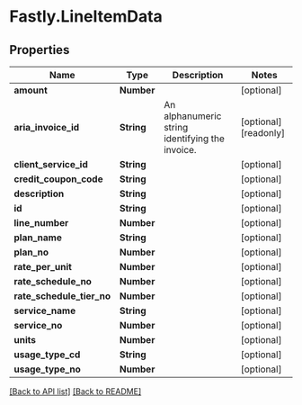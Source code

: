 # Fastly.LineItemData

## Properties

Name | Type | Description | Notes
------------ | ------------- | ------------- | -------------
**amount** | **Number** |  | [optional] 
**aria_invoice_id** | **String** | An alphanumeric string identifying the invoice. | [optional] [readonly] 
**client_service_id** | **String** |  | [optional] 
**credit_coupon_code** | **String** |  | [optional] 
**description** | **String** |  | [optional] 
**id** | **String** |  | [optional] 
**line_number** | **Number** |  | [optional] 
**plan_name** | **String** |  | [optional] 
**plan_no** | **Number** |  | [optional] 
**rate_per_unit** | **Number** |  | [optional] 
**rate_schedule_no** | **Number** |  | [optional] 
**rate_schedule_tier_no** | **Number** |  | [optional] 
**service_name** | **String** |  | [optional] 
**service_no** | **Number** |  | [optional] 
**units** | **Number** |  | [optional] 
**usage_type_cd** | **String** |  | [optional] 
**usage_type_no** | **Number** |  | [optional] 


[[Back to API list]](../../README.md#endpoints) [[Back to README]](../../README.md)
